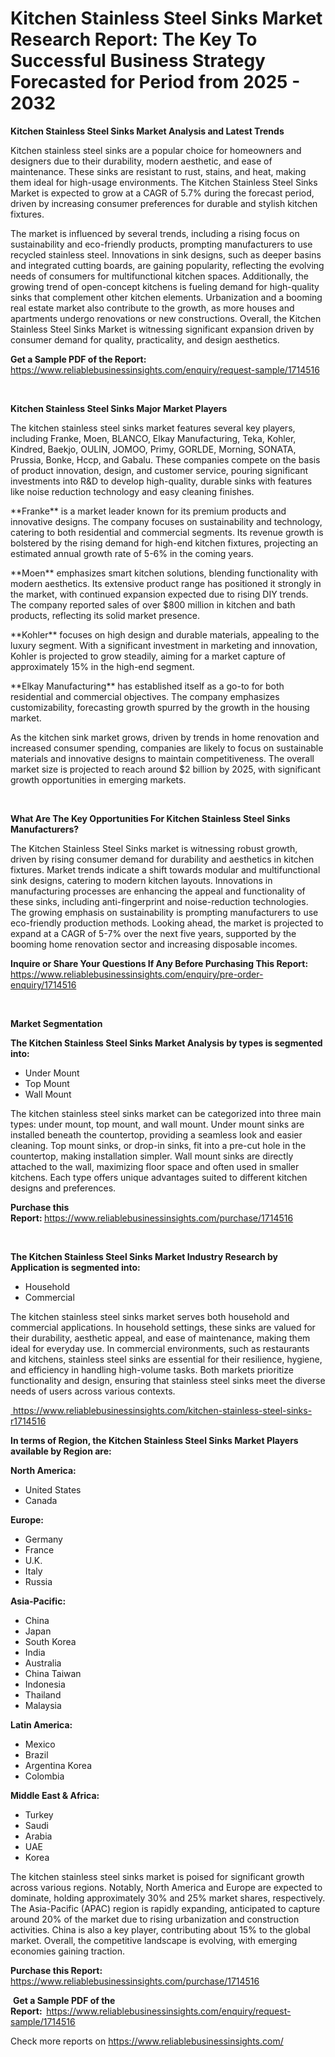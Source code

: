 <p><h1>Kitchen Stainless Steel Sinks Market Research Report: The Key To Successful Business Strategy Forecasted for Period from 2025 - 2032</h1></p><p><strong>Kitchen Stainless Steel Sinks Market Analysis and Latest Trends</strong></p>
<p><p>Kitchen stainless steel sinks are a popular choice for homeowners and designers due to their durability, modern aesthetic, and ease of maintenance. These sinks are resistant to rust, stains, and heat, making them ideal for high-usage environments. The Kitchen Stainless Steel Sinks Market is expected to grow at a CAGR of 5.7% during the forecast period, driven by increasing consumer preferences for durable and stylish kitchen fixtures. </p><p>The market is influenced by several trends, including a rising focus on sustainability and eco-friendly products, prompting manufacturers to use recycled stainless steel. Innovations in sink designs, such as deeper basins and integrated cutting boards, are gaining popularity, reflecting the evolving needs of consumers for multifunctional kitchen spaces. Additionally, the growing trend of open-concept kitchens is fueling demand for high-quality sinks that complement other kitchen elements. Urbanization and a booming real estate market also contribute to the growth, as more houses and apartments undergo renovations or new constructions. Overall, the Kitchen Stainless Steel Sinks Market is witnessing significant expansion driven by consumer demand for quality, practicality, and design aesthetics.</p></p>
<p><strong>Get a Sample PDF of the Report:&nbsp;</strong> <a href="https://www.reliablebusinessinsights.com/enquiry/request-sample/1714516?utm_campaign=2209&utm_medium=2&utm_source=Github&utm_content=ia&utm_term=06022025&utm_id=kitchen-stainless-steel-sinks">https://www.reliablebusinessinsights.com/enquiry/request-sample/1714516</a></p>
<p>&nbsp;</p>
<p><strong>Kitchen Stainless Steel Sinks Major Market Players</strong></p>
<p><p>The kitchen stainless steel sinks market features several key players, including Franke, Moen, BLANCO, Elkay Manufacturing, Teka, Kohler, Kindred, Baekjo, OULIN, JOMOO, Primy, GORLDE, Morning, SONATA, Prussia, Bonke, Hccp, and Gabalu. These companies compete on the basis of product innovation, design, and customer service, pouring significant investments into R&D to develop high-quality, durable sinks with features like noise reduction technology and easy cleaning finishes.</p><p>**Franke** is a market leader known for its premium products and innovative designs. The company focuses on sustainability and technology, catering to both residential and commercial segments. Its revenue growth is bolstered by the rising demand for high-end kitchen fixtures, projecting an estimated annual growth rate of 5-6% in the coming years.</p><p>**Moen** emphasizes smart kitchen solutions, blending functionality with modern aesthetics. Its extensive product range has positioned it strongly in the market, with continued expansion expected due to rising DIY trends. The company reported sales of over $800 million in kitchen and bath products, reflecting its solid market presence.</p><p>**Kohler** focuses on high design and durable materials, appealing to the luxury segment. With a significant investment in marketing and innovation, Kohler is projected to grow steadily, aiming for a market capture of approximately 15% in the high-end segment.</p><p>**Elkay Manufacturing** has established itself as a go-to for both residential and commercial objectives. The company emphasizes customizability, forecasting growth spurred by the growth in the housing market.</p><p>As the kitchen sink market grows, driven by trends in home renovation and increased consumer spending, companies are likely to focus on sustainable materials and innovative designs to maintain competitiveness. The overall market size is projected to reach around $2 billion by 2025, with significant growth opportunities in emerging markets.</p></p>
<p>&nbsp;</p>
<p><strong>What Are The Key Opportunities For Kitchen Stainless Steel Sinks Manufacturers?</strong></p>
<p><p>The Kitchen Stainless Steel Sinks market is witnessing robust growth, driven by rising consumer demand for durability and aesthetics in kitchen fixtures. Market trends indicate a shift towards modular and multifunctional sink designs, catering to modern kitchen layouts. Innovations in manufacturing processes are enhancing the appeal and functionality of these sinks, including anti-fingerprint and noise-reduction technologies. The growing emphasis on sustainability is prompting manufacturers to use eco-friendly production methods. Looking ahead, the market is projected to expand at a CAGR of 5-7% over the next five years, supported by the booming home renovation sector and increasing disposable incomes.</p></p>
<p><strong>Inquire or Share Your Questions If Any Before Purchasing This Report:</strong> <a href="https://www.reliablebusinessinsights.com/enquiry/pre-order-enquiry/1714516?utm_campaign=2209&utm_medium=2&utm_source=Github&utm_content=ia&utm_term=06022025&utm_id=kitchen-stainless-steel-sinks">https://www.reliablebusinessinsights.com/enquiry/pre-order-enquiry/1714516</a></p>
<p>&nbsp;</p>
<p><strong>Market Segmentation</strong></p>
<p><strong>The Kitchen Stainless Steel Sinks Market Analysis by types is segmented into:</strong></p>
<p><ul><li>Under Mount</li><li>Top Mount</li><li>Wall Mount</li></ul></p>
<p><p>The kitchen stainless steel sinks market can be categorized into three main types: under mount, top mount, and wall mount. Under mount sinks are installed beneath the countertop, providing a seamless look and easier cleaning. Top mount sinks, or drop-in sinks, fit into a pre-cut hole in the countertop, making installation simpler. Wall mount sinks are directly attached to the wall, maximizing floor space and often used in smaller kitchens. Each type offers unique advantages suited to different kitchen designs and preferences.</p></p>
<p><strong>Purchase this Report:&nbsp;</strong><a href="https://www.reliablebusinessinsights.com/purchase/1714516?utm_campaign=2209&utm_medium=2&utm_source=Github&utm_content=ia&utm_term=06022025&utm_id=kitchen-stainless-steel-sinks">https://www.reliablebusinessinsights.com/purchase/1714516</a></p>
<p>&nbsp;</p>
<p><strong>The Kitchen Stainless Steel Sinks Market Industry Research by Application is segmented into:</strong></p>
<p><ul><li>Household</li><li>Commercial</li></ul></p>
<p><p>The kitchen stainless steel sinks market serves both household and commercial applications. In household settings, these sinks are valued for their durability, aesthetic appeal, and ease of maintenance, making them ideal for everyday use. In commercial environments, such as restaurants and kitchens, stainless steel sinks are essential for their resilience, hygiene, and efficiency in handling high-volume tasks. Both markets prioritize functionality and design, ensuring that stainless steel sinks meet the diverse needs of users across various contexts.</p></p>
<p><a href="https://www.reliablebusinessinsights.com/kitchen-stainless-steel-sinks-r1714516?utm_campaign=2209&utm_medium=2&utm_source=Github&utm_content=ia&utm_term=06022025&utm_id=kitchen-stainless-steel-sinks">&nbsp;https://www.reliablebusinessinsights.com/kitchen-stainless-steel-sinks-r1714516</a></p>
<p><strong>In terms of Region, the Kitchen Stainless Steel Sinks Market Players available by Region are:</strong></p>
<p>
    <p> <strong> North America: </strong>
        <ul>
            <li>United States</li>
            <li>Canada</li>
        </ul>
        </p> 
    <p> <strong> Europe: </strong>
        <ul>
            <li>Germany</li>
            <li>France</li>
            <li>U.K.</li>
            <li>Italy</li>
            <li>Russia</li>
        </ul>
        </p> 
    <p> <strong> Asia-Pacific: </strong>
        <ul>
            <li>China</li>
            <li>Japan</li>
            <li>South Korea</li>
            <li>India</li>
            <li>Australia</li>
            <li>China Taiwan</li>
            <li>Indonesia</li>
            <li>Thailand</li>
            <li>Malaysia</li>
        </ul>
        </p> 
    <p> <strong> Latin America: </strong>
        <ul>
            <li>Mexico</li>
            <li>Brazil</li>
            <li>Argentina Korea</li>
            <li>Colombia</li>
        </ul>
        </p> 
    <p> <strong> Middle East & Africa: </strong>
        <ul>
            <li>Turkey</li>
            <li>Saudi</li>
            <li>Arabia</li>
            <li>UAE</li>
            <li>Korea</li>
        </ul>
    </p>
    </p>
<p><p>The kitchen stainless steel sinks market is poised for significant growth across various regions. Notably, North America and Europe are expected to dominate, holding approximately 30% and 25% market shares, respectively. The Asia-Pacific (APAC) region is rapidly expanding, anticipated to capture around 20% of the market due to rising urbanization and construction activities. China is also a key player, contributing about 15% to the global market. Overall, the competitive landscape is evolving, with emerging economies gaining traction.</p></p>
<p><strong>Purchase this Report: </strong><a href="https://www.reliablebusinessinsights.com/purchase/1714516?utm_campaign=2209&utm_medium=2&utm_source=Github&utm_content=ia&utm_term=06022025&utm_id=kitchen-stainless-steel-sinks">https://www.reliablebusinessinsights.com/purchase/1714516</a></p>
<p>&nbsp;<strong>Get a Sample PDF of the Report:&nbsp;&nbsp;</strong><a href="https://www.reliablebusinessinsights.com/enquiry/request-sample/1714516?utm_campaign=2209&utm_medium=2&utm_source=Github&utm_content=ia&utm_term=06022025&utm_id=kitchen-stainless-steel-sinks">https://www.reliablebusinessinsights.com/enquiry/request-sample/1714516</a></p>
<p><strong></strong></p>
<p>Check more reports on <a href="https://www.reliablebusinessinsights.com/?utm_campaign=2209&utm_medium=2&utm_source=Github&utm_content=ia&utm_term=06022025&utm_id=kitchen-stainless-steel-sinks">https://www.reliablebusinessinsights.com/</a></p>
